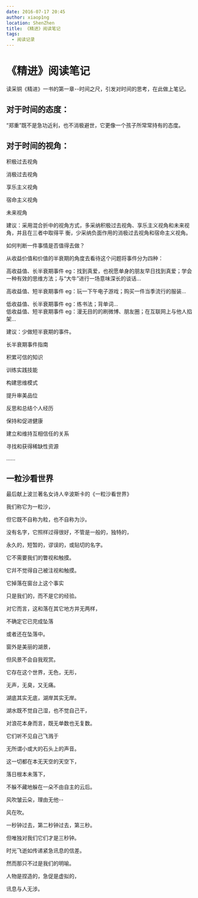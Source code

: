 ```yaml
---
date: 2016-07-17 20:45
author: xiaop1ng
location: ShenZhen
title: 《精进》阅读笔记
tags:
  - 阅读记录
---
```


# 《精进》阅读笔记
  
读采铜《精进》一书的第一章--时间之尺，引发对时间的思考，在此做上笔记。

 

## 对于时间的态度：

 “郑重”既不是急功近利，也不消极避世，它更像一个孩子所常常持有的态度。

 

## 对于时间的视角：

 积极过去视角

 消极过去视角

 享乐主义视角

 宿命主义视角

 未来视角

 建议：采用混合折中的视角方式，多采纳积极过去视角、享乐主义视角和未来视角，并且在三者中取得平 衡，少采纳负面作用的消极过去视角和宿命主义视角。

 

 如何判断一件事情是否值得去做？

 从收益价值和价值的半衰期的角度去看待这个问题将事件分为四种：

 高收益值、长半衰期事件 eg：找到真爱，也祝愿单身的朋友早日找到真爱；学会一种有效的思维方法；与“大牛”进行一场意味深长的谈话...

 高收益值、短半衰期事件 eg：玩一下午电子游戏；购买一件当季流行的服装...

 低收益值、长半衰期事件 eg：练书法；背单词...  
 低收益值、短半衰期事件 eg：漫无目的的刷微博、朋友圈；在互联网上与他人掐架...

 建议：少做短半衰期的事件。

 

 长半衰期事件指南

 积累可信的知识

 训练实践技能

 构建思维模式

 提升审美品位

 反思和总结个人经历

 保持和促进健康

 建立和维持互相信任的关系

 寻找和获得稀缺性资源

 ......

 
## 一粒沙看世界

最后献上波兰著名女诗人辛波斯卡的《一粒沙看世界》


我们称它为一粒沙，   
  
但它既不自称为粒，也不自称为沙。   
  
没有名字，它照样过得很好，不管是一般的，独特的，   
  
永久的，短暂的，谬误的，或贴切的名字。   
  
  
  
它不需要我们的瞥视和触摸。   
  
它幷不觉得自己被注视和触摸。   
  
它掉落在窗台上这个事实   
  
只是我们的，而不是它的经验。   
  
对它而言，这和落在其它地方并无两样，   
  
不确定它已完成坠落   
  
或者还在坠落中。   
  
窗外是美丽的湖景，   
  
但风景不会自我观赏。   
  
它存在这个世界，无色，无形，   
  
无声，无臭，又无痛。   
  
湖底其实无底，湖岸其实无岸。   
  
湖水既不觉自己湿，也不觉自己干，   
  
对浪花本身而言，既无单数也无复数。   
  
它们听不见自己飞溅于   
  
无所谓小或大的石头上的声音。   
  
这一切都在本无天空的天空下，   
  
落日根本未落下，   
  
不躲不藏地躲在一朵不由自主的云后。   
  
风吹皱云朵，理由无他--   
  
风在吹。   
  
一秒钟过去，第二秒钟过去，第三秒。   
  
但唯独对我们它们才是三秒钟。   
  
  
  
时光飞逝如传递紧急讯息的信差。   
  
然而那只不过是我们的明喻。   
  
人物是捏造的，急促是虚拟的，   
  
讯息与人无涉。   

